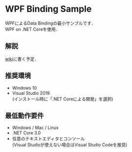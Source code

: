 # WPF Binding Sample

WPFによるData Bindingの最小サンプルです．  
WPF on .NET Coreを使用．

## 解説

[wiki](https://dev.vcl.jp/t-chiba/wpf-binding-sample/wikis)に書く予定．

## 推奨環境

- Windows 10  
- Visual Studio 2019  
  (インストール時に「.NET Coreによる開発」を選択)

## 最低動作要件

- Windows / Mac / Linux
- .NET Core 3.0
- 任意のテキストエディタとコンソール  
  (Visual Studioが使えない場合はVisual Studio Codeを推奨)
